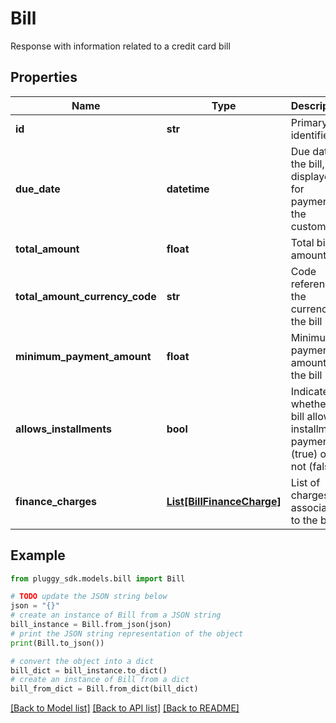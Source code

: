 # Bill

Response with information related to a credit card bill

## Properties

Name | Type | Description | Notes
------------ | ------------- | ------------- | -------------
**id** | **str** | Primary identifier | 
**due_date** | **datetime** | Due date of the bill, displayed for payment by the customer | 
**total_amount** | **float** | Total bill amount | 
**total_amount_currency_code** | **str** | Code referencing the currency of the bill | 
**minimum_payment_amount** | **float** | Minimum payment amount of the bill | [optional] 
**allows_installments** | **bool** | Indicates whether the bill allows installment payments (true) or not (false) | [optional] 
**finance_charges** | [**List[BillFinanceCharge]**](BillFinanceCharge.md) | List of charges associated to the bill | 

## Example

```python
from pluggy_sdk.models.bill import Bill

# TODO update the JSON string below
json = "{}"
# create an instance of Bill from a JSON string
bill_instance = Bill.from_json(json)
# print the JSON string representation of the object
print(Bill.to_json())

# convert the object into a dict
bill_dict = bill_instance.to_dict()
# create an instance of Bill from a dict
bill_from_dict = Bill.from_dict(bill_dict)
```
[[Back to Model list]](../README.md#documentation-for-models) [[Back to API list]](../README.md#documentation-for-api-endpoints) [[Back to README]](../README.md)


